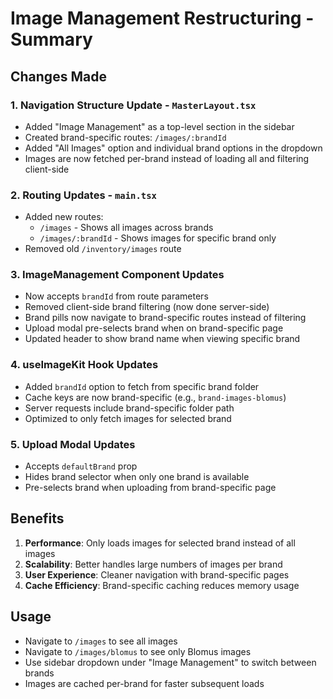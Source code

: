 # Image Management Restructuring - Summary

## Changes Made

### 1. **Navigation Structure Update** - `MasterLayout.tsx`
- Added "Image Management" as a top-level section in the sidebar
- Created brand-specific routes: `/images/:brandId`
- Added "All Images" option and individual brand options in the dropdown
- Images are now fetched per-brand instead of loading all and filtering client-side

### 2. **Routing Updates** - `main.tsx`
- Added new routes:
  - `/images` - Shows all images across brands
  - `/images/:brandId` - Shows images for specific brand only
- Removed old `/inventory/images` route

### 3. **ImageManagement Component Updates**
- Now accepts `brandId` from route parameters
- Removed client-side brand filtering (now done server-side)
- Brand pills now navigate to brand-specific routes instead of filtering
- Upload modal pre-selects brand when on brand-specific page
- Updated header to show brand name when viewing specific brand

### 4. **useImageKit Hook Updates**
- Added `brandId` option to fetch from specific brand folder
- Cache keys are now brand-specific (e.g., `brand-images-blomus`)
- Server requests include brand-specific folder path
- Optimized to only fetch images for selected brand

### 5. **Upload Modal Updates**
- Accepts `defaultBrand` prop
- Hides brand selector when only one brand is available
- Pre-selects brand when uploading from brand-specific page

## Benefits

1. **Performance**: Only loads images for selected brand instead of all images
2. **Scalability**: Better handles large numbers of images per brand
3. **User Experience**: Cleaner navigation with brand-specific pages
4. **Cache Efficiency**: Brand-specific caching reduces memory usage

## Usage

- Navigate to `/images` to see all images
- Navigate to `/images/blomus` to see only Blomus images
- Use sidebar dropdown under "Image Management" to switch between brands
- Images are cached per-brand for faster subsequent loads
